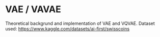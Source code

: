 # VAE / VAVAE 

Theoretical backgrund and implementation of VAE and VQVAE.
Dataset used: https://www.kaggle.com/datasets/ai-first/swisscoins
